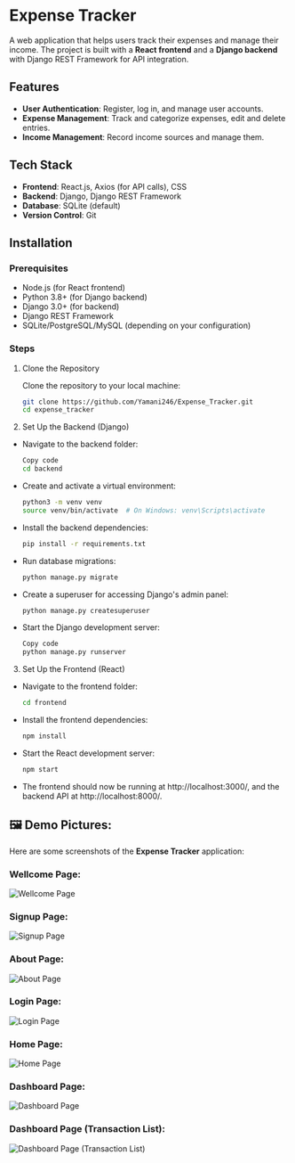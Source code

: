 # Expense Tracker

A web application that helps users track their expenses and manage their income. The project is built with a **React frontend** and a **Django backend** with Django REST Framework for API integration.

## Features

- **User Authentication**: Register, log in, and manage user accounts.
- **Expense Management**: Track and categorize expenses, edit and delete entries.
- **Income Management**: Record income sources and manage them.

## Tech Stack

- **Frontend**: React.js, Axios (for API calls), CSS
- **Backend**: Django, Django REST Framework
- **Database**: SQLite (default)
- **Version Control**: Git

## Installation

### Prerequisites

- Node.js (for React frontend)
- Python 3.8+ (for Django backend)
- Django 3.0+ (for backend)
- Django REST Framework
- SQLite/PostgreSQL/MySQL (depending on your configuration)

### Steps

1. Clone the Repository

    Clone the repository to your local machine:

    ```bash
    git clone https://github.com/Yamani246/Expense_Tracker.git
    cd expense_tracker

2. Set Up the Backend (Django)
- Navigate to the backend folder:

    ``` bash
    Copy code
    cd backend
- Create and activate a virtual environment:

    ```bash
    python3 -m venv venv
    source venv/bin/activate  # On Windows: venv\Scripts\activate
- Install the backend dependencies:

    ```bash
    pip install -r requirements.txt
- Run database migrations:

    ```bash
    python manage.py migrate
- Create a superuser for accessing Django's admin panel:

    ```bash
    python manage.py createsuperuser
- Start the Django development server:

    ```bash
    Copy code
    python manage.py runserver
3. Set Up the Frontend (React)
- Navigate to the frontend folder:

    ```bash
    cd frontend

- Install the frontend dependencies:

    ```bash
    npm install
- Start the React development server:

    ```bash
    npm start
* The frontend should now be running at http://localhost:3000/, and the backend API at http://localhost:8000/.

## 🖼️ Demo Pictures:
Here are some screenshots of the **Expense Tracker** application:

### Wellcome Page:
![Wellcome Page](Demo_pics/wellcome_page.png)

### Signup Page:
![Signup Page](Demo_pics/signup.png)

### About Page:
![About Page](Demo_pics/about.png)

### Login Page:
![Login Page](Demo_pics/login.png)

### Home Page:
![Home Page](Demo_pics/home.png)

### Dashboard Page:
![Dashboard Page](Demo_pics/dashboard.png)

### Dashboard Page (Transaction List):
![Dashboard Page (Transaction List)](Demo_pics/expenditure.png)

